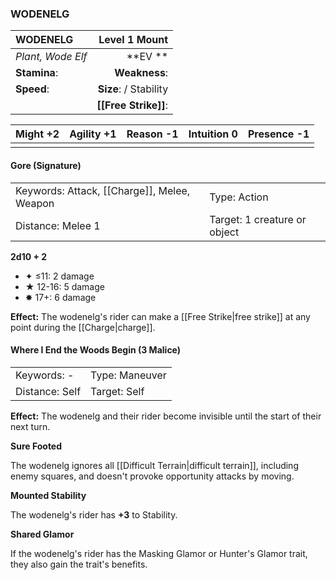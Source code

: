 ### WODENELG

| WODENELG          |      **Level 1 Mount** |
| :---------------- | ---------------------: |
| *Plant, Wode Elf* |            \*\*EV \*\* |
| **Stamina**:      |          **Weakness**: |
| **Speed**:        | **Size**:  / Stability |
|                   |   **[[Free Strike]]**: |

| **Might** +2 | **Agility** +1 | **Reason** -1 | **Intuition** 0 | **Presence** -1 |
| ------------ | -------------- | ------------- | --------------- | --------------- |
|              |                |               |                 |                 |

#### Gore (Signature)

|                                             |                              |
| :------------------------------------------ | :--------------------------- |
| Keywords: Attack, [[Charge]], Melee, Weapon | Type: Action                 |
| Distance: Melee 1                           | Target: 1 creature or object |

**2d10 + 2**

- ✦ ≤11: 2 damage
- ★ 12-16: 5 damage
- ✸ 17+: 6 damage

**Effect:** The wodenelg's rider can make a [[Free Strike|free strike]] at any point during the [[Charge|charge]].

#### Where I End the Woods Begin (3 Malice)

|                |                |
| :------------- | :------------- |
| Keywords: -    | Type: Maneuver |
| Distance: Self | Target: Self   |

**Effect:** The wodenelg and their rider become invisible until the start of their next turn.

**Sure Footed**

The wodenelg ignores all [[Difficult Terrain|difficult terrain]], including enemy squares, and doesn't provoke opportunity attacks by moving.

**Mounted Stability**

The wodenelg's rider has **+3** to Stability.

**Shared Glamor**

If the wodenelg's rider has the Masking Glamor or Hunter's Glamor trait, they also gain the trait's benefits.
